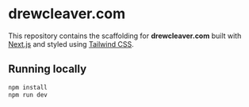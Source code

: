 # drewcleaver.com

This repository contains the scaffolding for **drewcleaver.com** built with [Next.js](https://nextjs.org/) and styled using [Tailwind CSS](https://tailwindcss.com/).

## Running locally

```bash
npm install
npm run dev
